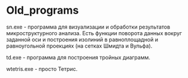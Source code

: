 # Old_programs
sn.exe - программа для визуализации и обработки результатов микроструктурного анализа. Есть функции поворота данных вокруг заданной оси и построения изолиний в равноплощадной и равноугольной проекциях (на сетках Шмидта и Вульфа).

td.exe - программа для построения тройных диаграмм.

wtetris.exe - просто Тетрис.
